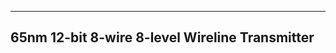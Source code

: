 -----------------------------------------------
65nm 12-bit 8-wire 8-level Wireline Transmitter
-----------------------------------------------



